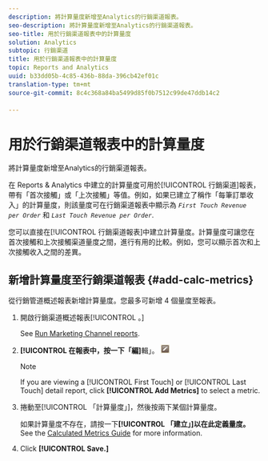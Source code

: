 ```yaml
---
description: 將計算量度新增至Analytics的行銷渠道報表。
seo-description: 將計算量度新增至Analytics的行銷渠道報表。
seo-title: 用於行銷渠道報表中的計算量度
solution: Analytics
subtopic: 行銷渠道
title: 用於行銷渠道報表中的計算量度
topic: Reports and Analytics
uuid: b33dd05b-4c85-436b-88da-396cb42ef01c
translation-type: tm+mt
source-git-commit: 8c4c368a84ba5499d85f0b7512c99de47ddb14c2

---
```



# 用於行銷渠道報表中的計算量度

將計算量度新增至Analytics的行銷渠道報表。

在 Reports &amp; Analytics 中建立的計算量度可用於[!UICONTROL 行銷渠道]報表，帶有「首次接觸」或「上次接觸」等值。例如，如果已建立了稱作「每筆訂單收入」的計算量度，則該量度可在行銷渠道報表中顯示為 *`First Touch Revenue per Order`* 和 *`Last Touch Revenue per Order`*.

您可以直接在[!UICONTROL 行銷渠道報表]中建立計算量度。計算量度可讓您在首次接觸和上次接觸渠道量度之間，進行有用的比較。例如，您可以顯示首次和上次接觸收入之間的差異。

## 新增計算量度至行銷渠道報表 {#add-calc-metrics}

從行銷管道概述報表新增計算量度。您最多可新增 4 個量度至報表。

1. 開啟行銷渠道概述報表[!UICONTROL 。]

   See [Run Marketing Channel reports](/help/components/c-marketing-channels/t-reports-sc.md).

1. **[!UICONTROL 在報表中，按一下「編]**&#x200B;輯」。 ![](assets/metric_edit_icon.png)

   >[!NOTE]
   >
   >If you are viewing a [!UICONTROL First Touch] or [!UICONTROL Last Touch] detail report, click **[!UICONTROL Add Metrics]** to select a metric.

1. 捲動至[!UICONTROL 「計算量度」]，然後按兩下某個計算量度。

   如果計算量度不存在，請按一下&#x200B;**[!UICONTROL 「建立」]以在此定義量度。** See the [Calculated Metrics Guide](https://marketing.adobe.com/resources/help/en_US/analytics/calcmetrics/) for more information.
1. Click **[!UICONTROL Save.]**
